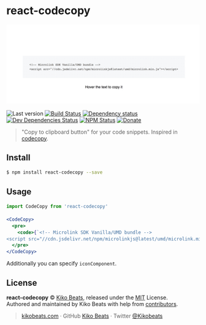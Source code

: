 # react-codecopy

<p align="center">
  <img src="demo.gif" alt="react-codecopy">
</p>

![Last version](https://img.shields.io/github/tag/Kikobeats/react-codecopy.svg?style=flat-square)
[![Build Status](https://img.shields.io/travis/Kikobeats/react-codecopy/master.svg?style=flat-square)](https://travis-ci.org/Kikobeats/react-codecopy)
[![Dependency status](https://img.shields.io/david/Kikobeats/react-codecopy.svg?style=flat-square)](https://david-dm.org/Kikobeats/react-codecopy)
[![Dev Dependencies Status](https://img.shields.io/david/dev/Kikobeats/react-codecopy.svg?style=flat-square)](https://david-dm.org/Kikobeats/react-codecopy#info=devDependencies)
[![NPM Status](https://img.shields.io/npm/dm/react-codecopy.svg?style=flat-square)](https://www.npmjs.org/package/react-codecopy)
[![Donate](https://img.shields.io/badge/donate-paypal-blue.svg?style=flat-square)](https://paypal.me/Kikobeats)

> "Copy to clipboard button" for your code snippets. Inspired in [codecopy](https://github.com/zenorocha/codecopy).


## Install

```bash
$ npm install react-codecopy --save
```

## Usage


```jsx
import CodeCopy from 'react-codecopy'

<CodeCopy>
  <pre>
    <code>{`<!-- Microlink SDK Vanilla/UMD bundle -->
<script src="//cdn.jsdelivr.net/npm/microlinkjs@latest/umd/microlink.min.js"></script>`}</code>
  </pre>
</CodeCopy>
```

Additionally you can specify `iconComponent`.

## License

**react-codecopy** © [Kiko Beats](https://kikobeats.com), released under the [MIT](https://github.com/Kikobeats/react-codecopy/blob/master/LICENSE.md) License.<br>
Authored and maintained by Kiko Beats with help from [contributors](https://github.com/Kikobeats/react-codecopy/contributors).

> [kikobeats.com](https://kikobeats.com) · GitHub [Kiko Beats](https://github.com/Kikobeats) · Twitter [@Kikobeats](https://twitter.com/Kikobeats)
